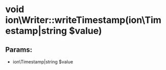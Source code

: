 # void ion\Writer::writeTimestamp(ion\Timestamp|string $value)








## Params:

* ion\Timestamp|string $value


